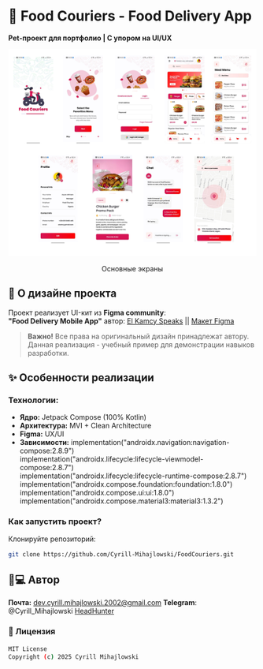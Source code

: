 # 🍔 Food Couriers - Food Delivery App
**Pet-проект для портфолио | C упором на UI/UX**

<div align="center">
  <img src="images/preview.png" width="600" alt="App Preview">
  <p>Основные экраны</p>
</div>

## 🎨 О дизайне проекта
Проект реализует UI-кит из **Figma community**:  
**"Food Delivery Mobile App"** автор: [El Kamcy Speaks](https://www.figma.com/@elkamcyspeaks) || [Макет Figma](https://www.figma.com/community/file/1205134361239673955/food-couriers-food-delivery-app-ui-ux-design-case-study)

> **Важно!** Все права на оригинальный дизайн принадлежат автору. Данная реализация - учебный пример для демонстрации навыков разработки.

## ✨ Особенности реализации

### Технологии:
- **Ядро:** Jetpack Compose (100% Kotlin)
- **Архитектура:** MVI + Clean Architecture
- **Figma:** UX/UI
- **Зависимости:**
    implementation("androidx.navigation:navigation-compose:2.8.9")  
    implementation("androidx.lifecycle:lifecycle-viewmodel-compose:2.8.7")  
    implementation("androidx.lifecycle:lifecycle-runtime-compose:2.8.7")  
    implementation("androidx.compose.foundation:foundation:1.8.0")  
    implementation("androidx.compose.ui:ui:1.8.0")  
    implementation("androidx.compose.material3:material3:1.3.2")


### Как запустить проект?

Клонируйте репозиторий:
```bash
git clone https://github.com/Cyrill-Mihajlowski/FoodCouriers.git
```

## 👨💻 Автор
**Почта:** dev.cyrill.mihajlowski.2002@gmail.com
**Telegram**: @Cyrill_Mihajlowski
[HeadHunter](https://hh.ru/resume/fbe29988ff0e8ad2ff0039ed1f41383979506a)

### 📄 Лицензия
```bash
MIT License
Copyright (c) 2025 Cyrill Mihajlowski
```
